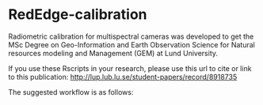 # RedEdge-calibration
Radiometric calibration for multispectral cameras was developed to get the MSc Degree 
on Geo-Information and Earth Observation Science for Natural resources modeling and Management (GEM)
at Lund University.

If you use these Rscripts in your research, please use this url to cite or link to this publication: http://lup.lub.lu.se/student-papers/record/8918735


The suggested workflow is as follows:


